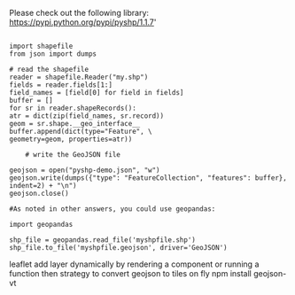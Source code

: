 

Please check out the following library: https://pypi.python.org/pypi/pyshp/1.1.7'
```shell

import shapefile
from json import dumps

# read the shapefile
reader = shapefile.Reader("my.shp")
fields = reader.fields[1:]
field_names = [field[0] for field in fields]
buffer = []
for sr in reader.shapeRecords():
atr = dict(zip(field_names, sr.record))
geom = sr.shape.__geo_interface__
buffer.append(dict(type="Feature", \
geometry=geom, properties=atr))

    # write the GeoJSON file

geojson = open("pyshp-demo.json", "w")
geojson.write(dumps({"type": "FeatureCollection", "features": buffer}, indent=2) + "\n")
geojson.close()

#As noted in other answers, you could use geopandas:

import geopandas

shp_file = geopandas.read_file('myshpfile.shp')
shp_file.to_file('myshpfile.geojson', driver='GeoJSON')
```
leaflet add layer dynamically by rendering a component or running a function 
then strategy to convert geojson to tiles on fly
npm install geojson-vt


